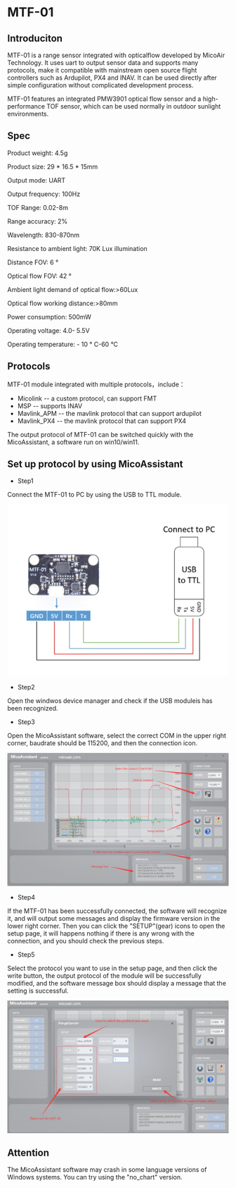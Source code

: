 # MTF-01

## Introduciton
MTF-01 is a range sensor integrated with opticalflow developed by MicoAir Technology. It uses uart to output sensor data and supports many protocols, make it compatible with mainstream open source flight controllers such as Ardupilot, PX4 and INAV. It can be used directly after simple configuration without complicated development process.


MTF-01 features an integrated PMW3901 optical flow sensor and a high-performance TOF sensor, which can be used normally in outdoor sunlight environments.

## Spec
Product weight: 4.5g

Product size: 29 * 16.5 * 15mm

Output mode: UART

Output frequency: 100Hz

TOF Range: 0.02-8m

Range accuracy: 2%

Wavelength: 830-870nm

Resistance to ambient light: 70K Lux illumination

Distance FOV: 6 °

Optical flow FOV: 42 °

Ambient light demand of optical flow:>60Lux

Optical flow working distance:>80mm

Power consumption: 500mW

Operating voltage: 4.0- 5.5V

Operating temperature: - 10 ° C-60 °C


## Protocols
MTF-01 module integrated with multiple protocols，include：
- Micolink  _--_ a custom protocol, can support FMT
- MSP  _--_ supports INAV
- Mavlink_APM _--_ the mavlink protocol that can support ardupilot
- Mavlink_PX4 _--_ the mavlink protocol that can support PX4

The output protocol of MTF-01 can be switched quickly with the MicoAssistant, a software run on win10/win11.

## Set up protocol by using MicoAssistant

- Step1

Connect the MTF-01 to PC by using the USB to TTL module.

![](https://github.com/micoair/MTF-01_USER_MANUAL/blob/main/pic/connect_mtf01_to_ttl.jpg)

- Step2

Open the windwos device manager and check if the USB moduleis has been recognized.

- Step3

Open the MicoAssistant software, select the correct COM in the upper right corner, baudrate should be 115200, and then the connection icon.

![](https://github.com/micoair/MTF-01_USER_MANUAL/blob/main/pic/micoassistant_mainpage.png)

- Step4

If the MTF-01 has been successfully connected, the software will recognize it, and will output some messages and display the firmware version in the lower right corner. Then you can click the "SETUP"(gear) icons to open the setup page, it will happens nothing if there is any wrong with the connection, and you should check the previous steps.

- Step5

Select the protocol you want to use in the setup page, and then click the write button, the output protocol of the module will be successfully modified, and the software message box should display a message that the setting is successful.

![](https://github.com/micoair/MTF-01_USER_MANUAL/blob/main/pic/micoassistant_setup_page.jpg)

## Attention
The MicoAssistant software may crash in some language versions of Windows systems. You can try using the "no_chart" version.


